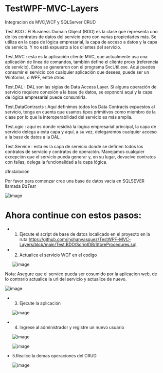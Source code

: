# TestWPF-MVC-Layers
 Integracion de MVC,WCF y SQLServer CRUD
 
 Test.BDO : El Business Domain Object (BDO) es la clase que representa uno de los contratos de datos del servicio pero con varias propiedades más. Se utiliza en la capa de lógica empresarial, la capa de acceso a datos y la capa de servicio. Y no está expuesto a los clientes del servicio.

Test.MVC : esta es la aplicación cliente MVC, que actualmente usa una aplicación de línea de comandos, también define el cliente proxy (referencia de servicio). Estos se generaron con el programa SvcUtil.exe. Aquí puedes consumir el servicio con cualquier aplicación que desees, puede ser un Winforms, o WPF, entre otros.

Test.DAL : DAL son las siglas de Data Access Layer. Si alguna operación de servicio requiere conexión a la base de datos, se expondrá aquí y la capa de lógica empresarial puede consumirla.

Test.DataContracts : Aquí definimos todos los Data Contracts expuestos al servicio, tenga en cuenta que usamos tipos primitivos como miembro de la clase por lo que la interoperabilidad del servicio es más amplia.

Test.ogic : aquí es donde residirá la lógica empresarial principal, la capa de servicio delega a esta capa y aquí, a su vez, delegaremos cualquier acceso a la base de datos a la DAL.

Test.Service : esta es la capa de servicio donde se definen todos los contratos de servicio y contratos de operación. Manejamos cualquier excepción que el servicio pueda generar y, en su lugar, devuelve contratos con fallas, delega la funcionalidad a la capa lógica.
 
 #Instalación
 
 Por favor para comenzar cree una base de datos vacia en SQLSEVER llamada *BdTest*
 
 ![image](https://user-images.githubusercontent.com/36570532/114338948-c2d29380-9b19-11eb-909b-1ff81eb824a7.png)

# Ahora continue con estos pasos:
 
 * 1. Ejecute el script de base de datos localicado en el proyecto en la ruta https://github.com/jhohanvasquez/TestWPF-MVC-Layers/blob/main/Test.BDO/ScriptDB/StoreProcedures.sql
* 2. Actualice el servicio WCF en el codigo
  
  ![image](https://user-images.githubusercontent.com/36570532/114334291-e4c71880-9b0f-11eb-86f9-072782101b7c.png)
  
Nota: Asegure que el servico pueda ser cosumido por la aplicacion web, de lo contrario actualice la url del servicio y actualice de nuevo.

  ![image](https://user-images.githubusercontent.com/36570532/114334463-38396680-9b10-11eb-80e8-240156b5cd8f.png)

* 3. Ejecute la aplicación 

  ![image](https://user-images.githubusercontent.com/36570532/114334568-6dde4f80-9b10-11eb-8f1a-533eb09cf556.png)
  
* 4. Ingrese al administrador y registre un nuevo usuario

  ![image](https://user-images.githubusercontent.com/36570532/114334646-a1b97500-9b10-11eb-9b27-ded5053196f6.png)

   ![image](https://user-images.githubusercontent.com/36570532/114335091-9a469b80-9b11-11eb-9114-5d788d82946f.png)
   
* 5.Realice la demas operaciones del CRUD
   
   ![image](https://user-images.githubusercontent.com/36570532/114335143-c3ffc280-9b11-11eb-9b00-fde77b1f9c06.png)

